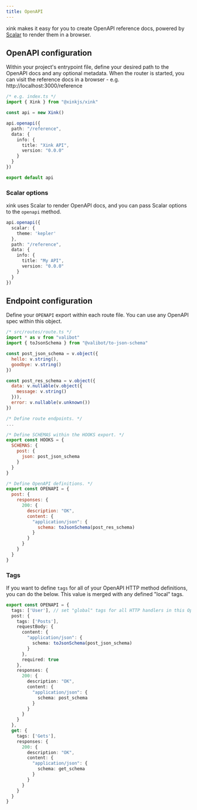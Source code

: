 ```yaml
---
title: OpenAPI
---
```


xink makes it easy for you to create OpenAPI reference docs, powered by [Scalar](https://scalar.com/) to render them in a browser.

## OpenAPI configuration

Within your project's entrypoint file, define your desired path to the OpenAPI docs and any optional metadata. When the router is started, you can visit the reference docs in a browser - e.g. http://localhost:3000/reference

```ts
/* e.g. index.ts */
import { Xink } from "@xinkjs/xink"

const api = new Xink()

api.openapi({ 
  path: "/reference", 
  data: { 
    info: {
      title: "Xink API",
      version: "0.0.0"
    }
  }
})

export default api
```

### Scalar options

xink uses Scalar to render OpenAPI docs, and you can pass Scalar options to the `openapi` method.

```ts
api.openapi({
  scalar: {
    theme: 'kepler'
  }, 
  path: "/reference", 
  data: { 
    info: {
      title: "My API",
      version: "0.0.0"
    }
  }
})
```

## Endpoint configuration

Define your `OPENAPI` export within each route file. You can use any OpenAPI spec within this object.

```js
/* src/routes/route.ts */
import * as v from "valibot"
import { toJsonSchema } from "@valibot/to-json-schema"

const post_json_schema = v.object({
  hello: v.string(),
  goodbye: v.string()
})

const post_res_schema = v.object({
  data: v.nullable(v.object({
    message: v.string()
  })),
  error: v.nullable(v.unknown())
})

/* Define route endpoints. */
...

/* Define SCHEMAS within the HOOKS export. */
export const HOOKS = {
  SCHEMAS: {
    post: {
      json: post_json_schema
    }
  }
}

/* Define OpenAPI definitions. */
export const OPENAPI = {
  post: {
    responses: {
      200: {
        description: "OK",
        content: {
          "application/json": {
            schema: toJsonSchema(post_res_schema)
          }
        }
      }
    }
  }
}
```

### Tags

If you want to define `tags` for all of your OpenAPI HTTP method definitions, you can do the below. This value is merged with any defined "local" tags.

```ts
export const OPENAPI = {
  tags: ['User'], // set "global" tags for all HTTP handlers in this OpenAPI definition.
  post: {
    tags: ['Posts'],
    requestBody: {
      content: {
        "application/json": {
          schema: toJsonSchema(post_json_schema)
        }
      },
      required: true
    },
    responses: {
      200: {
        description: "OK",
        content: {
          "application/json": {
            schema: post_schema
          }
        }
      }
    }
  },
  get: {
    tags: ['Gets'],
    responses: {
      200: {
        description: "OK",
        content: {
          "application/json": {
            schema: get_schema
          }
        }
      }
    }
  }
}
```
